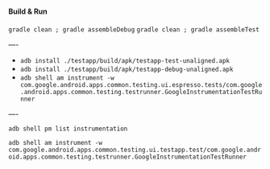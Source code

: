 #### Build & Run

`gradle clean ; gradle assembleDebug`
`gradle clean ; gradle assembleTest`

—-

- `adb install ./testapp/build/apk/testapp-test-unaligned.apk`
- `adb install ./testapp/build/apk/testapp-debug-unaligned.apk`
- `adb shell am instrument -w com.google.android.apps.common.testing.ui.espresso.tests/com.google.android.apps.common.testing.testrunner.GoogleInstrumentationTestRunner`

—-

`adb shell pm list instrumentation`

`adb shell am instrument -w com.google.android.apps.common.testing.ui.testapp.test/com.google.android.apps.common.testing.testrunner.GoogleInstrumentationTestRunner`